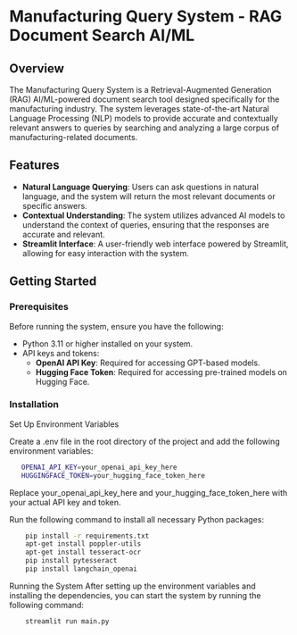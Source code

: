 # Manufacturing Query System - RAG Document Search AI/ML

## Overview

The Manufacturing Query System is a Retrieval-Augmented Generation (RAG) AI/ML-powered document search tool designed specifically for the manufacturing industry. The system leverages state-of-the-art Natural Language Processing (NLP) models to provide accurate and contextually relevant answers to queries by searching and analyzing a large corpus of manufacturing-related documents.

## Features

- **Natural Language Querying**: Users can ask questions in natural language, and the system will return the most relevant documents or specific answers.
- **Contextual Understanding**: The system utilizes advanced AI models to understand the context of queries, ensuring that the responses are accurate and relevant.
- **Streamlit Interface**: A user-friendly web interface powered by Streamlit, allowing for easy interaction with the system.

## Getting Started

### Prerequisites

Before running the system, ensure you have the following:

- Python 3.11 or higher installed on your system.
- API keys and tokens:
  - **OpenAI API Key**: Required for accessing GPT-based models.
  - **Hugging Face Token**: Required for accessing pre-trained models on Hugging Face.

### Installation

Set Up Environment Variables

Create a .env file in the root directory of the project and add the following environment variables:

```bash
   OPENAI_API_KEY=your_openai_api_key_here
   HUGGINGFACE_TOKEN=your_hugging_face_token_here
```

Replace your_openai_api_key_here and your_hugging_face_token_here with your actual API key and token.

Run the following command to install all necessary Python packages:

```bash
    pip install -r requirements.txt
    apt-get install poppler-utils
    apt-get install tesseract-ocr
    pip install pytesseract
    pip install langchain_openai
```

Running the System
After setting up the environment variables and installing the dependencies, you can start the system by running the following command:

```bash
    streamlit run main.py
```
